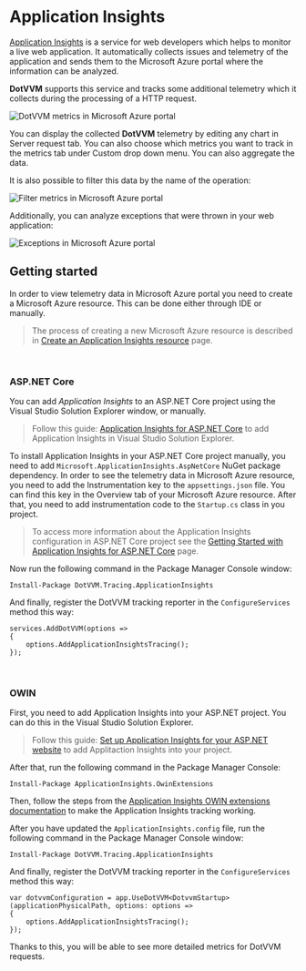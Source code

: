 # Application Insights

[Application Insights](https://azure.microsoft.com/en-us/services/application-insights/) is a service for web developers which helps to monitor a live web application. It automatically collects issues and telemetry of the application and sends them to the Microsoft Azure portal where the information can be analyzed.

**DotVVM** supports this service and tracks some additional telemetry which it collects during the processing of a HTTP request.

<img src="{imageDir}application-insights_img1.png" alt="DotVVM metrics in Microsoft Azure portal" />

You can display the collected **DotVVM** telemetry by editing any chart in Server request tab. You can also choose which metrics you want to track in the metrics tab under Custom drop down menu. You can also aggregate the data.

It is also possible to filter this data by the name of the operation:

<img src="{imageDir}application-insights_img2.png" alt="Filter metrics in Microsoft Azure portal" />

Additionally, you can analyze exceptions that were thrown in your web application:

<img src="{imageDir}application-insights_img3.png" alt="Exceptions in Microsoft Azure portal" />

## Getting started

In order to view telemetry data in Microsoft Azure portal you need to create a Microsoft Azure resource. This can be done either through
IDE or manually.

>The process of creating a new Microsoft Azure resource is described in
[Create an Application Insights resource](https://docs.microsoft.com/en-us/azure/application-insights/app-insights-create-new-resource) page.

<br />

### ASP.NET Core

You can add *Application Insights* to an ASP.NET Core project using the Visual Studio Solution Explorer window, or manually.

>Follow this guide: [Application Insights for ASP.NET Core](https://docs.microsoft.com/en-us/azure/application-insights/app-insights-asp-net-core) to add Application Insights in Visual Studio Solution Explorer.

To install Application Insights in your ASP.NET Core project manually, you need to add `Microsoft.ApplicationInsights.AspNetCore` NuGet package dependency. In order to see the telemetry data in Microsoft Azure resource, you need to add the Instrumentation key to the `appsettings.json` file. You can find this key in the Overview tab of your Microsoft Azure resource. After that, you need to add instrumentation code to the `Startup.cs` class in you project.

>To access more information about the Application Insights configuration in ASP.NET Core project see the
[Getting Started with Application Insights for ASP.NET Core](https://github.com/Microsoft/ApplicationInsights-aspnetcore/wiki/Getting-Started-with-Application-Insights-for-ASP.NET-Core) page.

Now run the following command in the Package Manager Console window:

```
Install-Package DotVVM.Tracing.ApplicationInsights
```

And finally, register the DotVVM tracking reporter in the `ConfigureServices` method this way:

```CSHARP
services.AddDotVVM(options =>
{
    options.AddApplicationInsightsTracing();
});
```

<br />

### OWIN

First, you need to add Application Insights into your ASP.NET project. You can do this in the Visual Studio Solution Explorer.

>Follow this guide: [Set up Application Insights for your ASP.NET website](https://docs.microsoft.com/en-us/azure/application-insights/app-insights-asp-net) to add Applitaction Insights into your project.

After that, run the following command in the Package Manager Console:

```
Install-Package ApplicationInsights.OwinExtensions
```

Then, follow the steps from the [Application Insights OWIN extensions documentation](https://github.com/marcinbudny/applicationinsights-owinextensions) to make the Application Insights tracking working.

After you have updated the `ApplicationInsights.config` file, run the following command in the Package Manager Console window:

```
Install-Package DotVVM.Tracing.ApplicationInsights
```

And finally, register the DotVVM tracking reporter in the `ConfigureServices` method this way:

```CSHARP
var dotvvmConfiguration = app.UseDotVVM<DotvvmStartup>(applicationPhysicalPath, options: options =>
{
    options.AddApplicationInsightsTracing();
});
```

Thanks to this, you will be able to see more detailed metrics for DotVVM requests.
